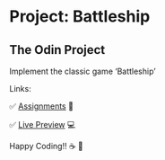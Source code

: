# Project: Battleship

## The Odin Project

Implement the classic game ‘Battleship’

Links:

:white_check_mark: [Assignments](https://www.theodinproject.com/lessons/node-path-javascript-battleship#assignment) :blue_book:

:white_check_mark: [Live Preview](https://carlosfrontend.github.io/battleship-game/) :computer:


Happy Coding!! :coffee: :rocket:
